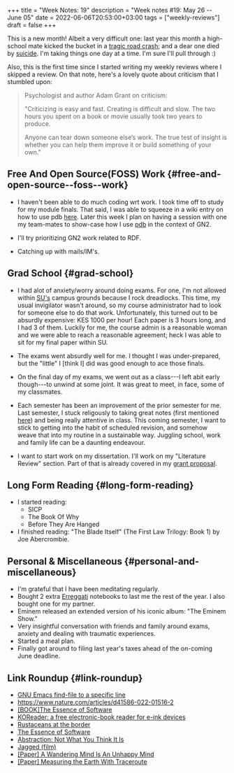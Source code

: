 +++
title = "Week Notes: 19"
description = "Week notes #19: May 26 -- June 05"
date = 2022-06-06T20:53:00+03:00
tags = ["weekly-reviews"]
draft = false
+++

This is a new month! Albeit a very difficult one:
last year this month a high-school mate kicked the
bucket in a [tragic road crash](https://obituarykenya.co.ke/samuel-sasha-musungu/); and a dear one died
by [suicide](https://obituarykenya.co.ke/daniel-omondi-amenya/). I'm taking things one day at a
time. I'm sure I'll pull through :)

Also, this is the first time since I started
writing my weekly reviews where I skipped a
review. On that note, here's a lovely quote about
criticism that I stumbled upon:

> Psychologist and author Adam Grant on criticism:
>
> "Criticizing is easy and fast. Creating is
> difficult and slow.  The two hours you spent on a
> book or movie usually took two years to produce.
>
> Anyone can tear down someone else’s work. The true
> test of insight is whether you can help them
> improve it or build something of your own."


## Free And Open Source(FOSS) Work {#free-and-open-source--foss--work}

-   I haven't been able to do much coding wrt
    work. I took time off to study for my module
    finals. That said, I was able to squeeze in a
    wiki entry on how to use pdb [here](https://issues.genenetwork.org/topics/using-pdb-to-troubleshoot.html). Later this
    week I plan on having a session with one my
    team-mates to show-case how I use [pdb](https://docs.python.org/3/library/pdb.html) in the
    context of GN2.

-   I'll try prioritizing GN2 work related to RDF.

-   Catching up with mails/IM's.


## Grad School {#grad-school}

-   I had alot of anxiety/worry around doing
    exams. For one, I'm not allowed within [SU's](https://strathmore.edu/)
    campus grounds because I rock dreadlocks. This
    time, my usual invigilator wasn't around, so my
    course administrator had to look for someone
    else to do that work. Unfortunately, this turned
    out to be absurdly expensive: KES 1000 per hour!
    Each paper is 3 hours long, and I had 3 of
    them. Luckily for me, the course admin is a
    reasonable woman and we were able to reach a
    reasonable agreement; heck I was able to sit for
    my final paper within SU.

-   The exams went absurdly well for me. I thought I
    was under-prepared, but the "little" I [think I]
    did was good enough to ace those finals.

-   On the final day of my exams, we went out as a
    class---I left abit early though---to unwind at
    some joint. It was great to meet, in face, some
    of my classmates.

-   Each semester has been an improvement of the
    prior semester for me. Last semester, I stuck
    religously to taking great notes (first
    mentioned [here](https://www.bonfacemunyoki.com/post/2022-02-27-week-notes-6/)) and being really attentive in
    class. This coming semester, I want to stick to
    getting into the habit of scheduled revision,
    and somehow weave that into my routine in a
    sustainable way. Juggling school, work and
    family life can be a daunting endeavour.

-   I want to start work on my dissertation. I'll
    work on my "Literature Review" section. Part of
    that is already covered in my [grant proposal](https://github.com/BonfaceKilz/dissertation/blob/main/grant-proposal/grant-proposal.org).


## Long Form Reading {#long-form-reading}

-   I started reading:
    -   SICP
    -   The Book Of Why
    -   Before They Are Hanged
-   I finished reading: "The Blade Itself" (The
    First Law Trilogy: Book 1) by Joe Abercrombie.


## Personal &amp; Miscellaneous {#personal-and-miscellaneous}

-   I'm grateful that I have been meditating
    regularly.
-   Bought 2 extra [Erreggati](https://www.facebook.com/Erregatti/) notebooks to last me
    the rest of the year. I also bought one for my
    partner.
-   Eminem released an extended version of his
    iconic album: "The Eminem Show."
-   Very insightful conversation with friends and
    family around exams, anxiety and dealing with
    traumatic experiences.
-   Started a meal plan.
-   Finally got around to filing last year's taxes
    ahead of the on-coming June deadline.


## Link Roundup {#link-roundup}

-   [GNU Emacs find-file to a specific line](https://www.bonfacemunyoki.com/post/2022-05-26-gnu-emacs-find-file-to-a-specific-file/)
-   <https://www.nature.com/articles/d41586-022-01516-2>
-   [[BOOK]The Essence of Software](https://press.princeton.edu/books/hardcover/9780691225388/the-essence-of-software)
-   [KOReader: a free electronic-book reader for e-ink devices](https://lwn.net/Articles/889171/)
-   [Rustaceans at the border](https://lwn.net/Articles/889924/)
-   [The Essence of Software](https://press.princeton.edu/books/hardcover/9780691225388/the-essence-of-software)
-   [Abstraction: Not What You Think It Is](https://www.pathsensitive.com/2022/03/abstraction-not-what-you-think-it-is.html)
-   [Jagged (film)](https://en.wikipedia.org/wiki/Jagged_(film))
-   [[Paper] A Wandering Mind Is An Unhappy Mind](https://fermatslibrary.com/s/a-wandering-mind-is-an-unhappy-mind)
-   [[Paper] Measuring the Earth With Traceroute](https://fermatslibrary.com/s/measuring-the-earth-with-traceroute)
